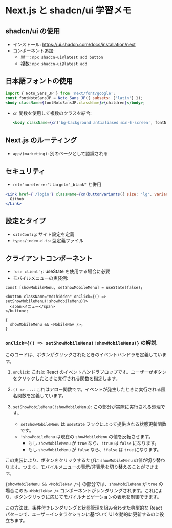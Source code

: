 # Next.js と shadcn/ui 学習メモ

## shadcn/ui の使用

- インストール: https://ui.shadcn.com/docs/installation/next
- コンポーネント追加:
  - 単一: `npx shadcn-ui@latest add button`
  - 複数: `npx shadcn-ui@latest add`

## 日本語フォントの使用

```jsx
import { Noto_Sans_JP } from 'next/font/google';
const fontNotoSansJP = Noto_Sans_JP({ subsets: ['latin'] });
<body className={fontNotoSansJP.className}>{children}</body>;
```

- `cn` 関数を使用して複数のクラスを結合:
  ```jsx
  <body className={cn('bg-background antialiased min-h-screen', fontNotoSansJP.className)}>{children}</body>
  ```

## Next.js のルーティング

- `app/(marketing)`: 別のページとして認識される

## セキュリティ

- `rel="noreferrer"`: `target="_blank"` と併用

```jsx
<Link href={'/login'} className={cn(buttonVariants({ size: 'lg', variant: 'outline' }))} target="_blank" rel="noreferrer">
  Github
</Link>
```

## 設定とタイプ

- `siteConfig`: サイト設定を定義
- `types/index.d.ts`: 型定義ファイル

## クライアントコンポーネント

- `'use client';`: useState を使用する場合に必要
- モバイルメニューの実装例:

```tsx
const [showMobileMenu, setShowMobileMenu] = useState(false);

<button className="md:hidden" onClick={() => setShowMobileMenu(!showMobileMenu)}>
  <span>メニュー</span>
</button>;

{
  showMobileMenu && <MobileNav />;
}
```

### `onClick={() => setShowMobileMenu(!showMobileMenu)}` の解説

このコードは、ボタンがクリックされたときのイベントハンドラを定義しています。

1. `onClick`: これは React のイベントハンドラプロップです。ユーザーがボタンをクリックしたときに実行される関数を指定します。

2. `() => ...`: これはアロー関数です。イベントが発生したときに実行される匿名関数を定義しています。

3. `setShowMobileMenu(!showMobileMenu)`: この部分が実際に実行される処理です。
   - `setShowMobileMenu` は `useState` フックによって提供される状態更新関数です。
   - `!showMobileMenu` は現在の `showMobileMenu` の値を反転させます。
     - もし `showMobileMenu` が `true` なら、`!true` は `false` になります。
     - もし `showMobileMenu` が `false` なら、`!false` は `true` になります。

この実装により、ボタンをクリックするたびに `showMobileMenu` の値が切り替わります。つまり、モバイルメニューの表示/非表示を切り替えることができます。

`{showMobileMenu && <MobileNav />}` の部分では、`showMobileMenu` が `true` の場合にのみ `<MobileNav />` コンポーネントがレンダリングされます。これにより、ボタンクリックに応じてモバイルナビゲーションの表示を制御できます。

この方法は、条件付きレンダリングと状態管理を組み合わせた典型的な React パターンで、ユーザーインタラクションに基づいて UI を動的に更新するのに役立ちます。
